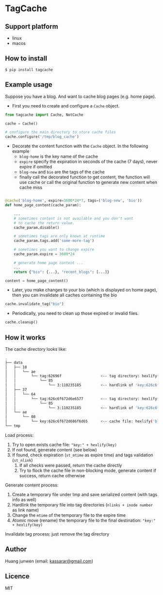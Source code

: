 # TagCache

## Support platform

- linux
- macos

## How to install

```base
$ pip install tagcache
```

## Example usage

Suppose you have a blog. And want to cache blog pages (e.g. home page).

- First you need to create and configure a `Cache` object.

```python
from tagcache import Cache, NotCache

cache = Cache()

# configure the main directory to store cache files
cache.configure('/tmp/blog_cache')

```

- Decorate the content function with the `Cache` object. In the following example
  - `blog-home` is the key name of the cache
  - `expire` specify the expiration in seconds of the cache (7 days), never expire if omitted
  - `blog-new` and `bio` are the tags of the cache
  - finally call the decorated function to get content, the function will use cache or call the original function to generate new content when cache miss

```python

@cache('blog-home', expire=3600*24*7, tags=('blog-new', 'bio'))
def home_page_content(cache_param):

    ...
    # sometimes content is not available and you don't want
    # to cache the return value.
    cache_param.disable()

    # sometimes tags are only known at runtime
    cache_param.tags.add('some-more-tag')

    # sometimes you want to change expire
    cache_param.expire = 3600*24

    # generate home page content ...
    ...
    return {"bio": {...}, "recent_blogs": [...]}

content = home_page_content()
```

- Later, you make changes to your bio (which is displayed on home page), then you can invalidate all caches containing the bio

```python
cache.invalidate_tag("bio")
```

- Periodically, you need to clean up those expired or invalid files.

```python
cache.cleanup()
```

## How it works

The cache directory looks like:

```bash
.
├── data
│   ├── 18
│   │   └── ae
│   │       └── tag:62696f                  <-- tag directory: hexlify('bio')
│   │           └── 85
│   │               └── 3:110235185         <-- hardlink of 'key:626c6f672d686f6d65'
│   ├── 37
│   │   └── 64
│   │       └── tag:626c6f672d6e6577        <-- tag directory: hexlify('blog-new')
│   │           └── 85
│   │               └── 3:110235185         <-- hardlink of 'key:626c6f672d686f6d65'
│   └── ae
│       └── 08
│           └── key:626c6f672d686f6d65      <-- cache file: hexlify('blog-home')
└── tmp
```

Load process:

1. Try to open exists cache file: `"key:" + hexlify(key)`
1. If not found, generate content (see below)
1. If found, check expiration (`st_mtime` as expire time) and tags validation (`st_nlink`)
    1. If all checks were passed, return the cache directly
    1. Try to flock the cache file in non-blocking mode, generate content if success, return cache otherwise


Generate content process:

1. Create a temporary file under tmp and save serialized content (with tags info as well)
1. Hardlink the temporary file into tag directories (`nlinks + inode number` as link name)
1. Change the `mtime` of the temporary file to the expire time
1. Atomic move (rename) the temporary file to the final destination: `"key:" + hexlify(key)`

Invalidate tag process: just remove the tag directory

## Author

Huang junwen (email: <kassarar@gmail.com>)

## Licence

MIT
